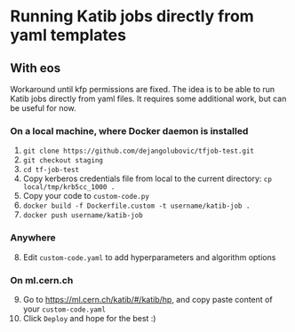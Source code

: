 # Running Katib jobs directly from yaml templates
## With eos

Workaround until kfp permissions are fixed.
The idea is to be able to run Katib jobs directly from yaml files.
It requires some additional work, but can be useful for now.

### On a local machine, where Docker daemon is installed
1) `git clone https://github.com/dejangolubovic/tfjob-test.git`
2) `git checkout staging`
3) `cd tf-job-test`
4) Copy kerberos credentials file from local to the current directory: `cp local/tmp/krb5cc_1000 .`
5) Copy your code to `custom-code.py`
6) `docker build -f Dockerfile.custom -t username/katib-job .`
7) `docker push username/katib-job`

### Anywhere
8) Edit `custom-code.yaml` to add hyperparameters and algorithm options

### On ml.cern.ch
9) Go to https://ml.cern.ch/katib/#/katib/hp, and copy paste content of your `custom-code.yaml`
10) Click `Deploy` and hope for the best :)
